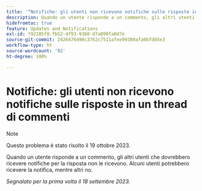 ```yaml
---
title: '“Notifiche: gli utenti non ricevono notifiche sulle risposte in un thread di commenti”'
description: Quando un utente risponde a un commento, gli altri utenti che dovrebbero ricevere notifiche per la risposta non le ricevono. Alcuni utenti potrebbero ricevere la notifica, mentre altri no.
hidefromtoc: true
feature: Updates and Notifications
exl-id: f92285f8-fb52-4f93-9360-d7a090fa0d7e
source-git-commit: 2426476490c3762c7511afee99380afa0bfd85e3
workflow-type: ht
source-wordcount: '92'
ht-degree: 100%

---
```


# Notifiche: gli utenti non ricevono notifiche sulle risposte in un thread di commenti

>[!NOTE]
>
>Questo problema è stato risolto il 19 ottobre 2023.

Quando un utente risponde a un commento, gli altri utenti che dovrebbero ricevere notifiche per la risposta non le ricevono. Alcuni utenti potrebbero ricevere la notifica, mentre altri no.

_Segnalato per la prima volta il 18 settembre 2023._
